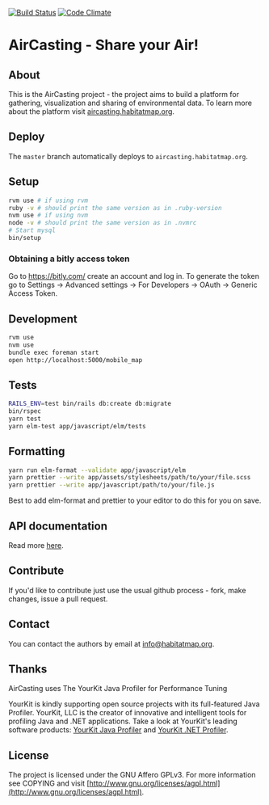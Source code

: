 [![Build Status](https://travis-ci.org/HabitatMap/AirCasting.svg?branch=master)](https://travis-ci.org/HabitatMap/AirCasting)
[![Code Climate](https://codeclimate.com/github/HabitatMap/AirCasting/badges/gpa.svg)](https://codeclimate.com/github/HabitatMap/AirCasting)

# AirCasting - Share your Air!

## About

This is the AirCasting project - the project aims to build a platform for gathering, visualization and sharing of environmental data. To learn more about the platform visit [aircasting.habitatmap.org](http://aircasting.habitatmap.org).

## Deploy

The `master` branch automatically deploys to `aircasting.habitatmap.org`.

## Setup

```bash
rvm use # if using rvm
ruby -v # should print the same version as in .ruby-version
nvm use # if using nvm
node -v # should print the same version as in .nvmrc
# Start mysql
bin/setup
```

### Obtaining a bitly access token

Go to https://bitly.com/ create an account and log in. To generate the token go to Settings -> Advanced settings -> For Developers -> OAuth -> Generic Access Token.


## Development

```bash
rvm use
nvm use
bundle exec foreman start
open http://localhost:5000/mobile_map
```

## Tests

```bash
RAILS_ENV=test bin/rails db:create db:migrate
bin/rspec
yarn test
yarn elm-test app/javascript/elm/tests
```

## Formatting

```bash
yarn run elm-format --validate app/javascript/elm
yarn prettier --write app/assets/stylesheets/path/to/your/file.scss
yarn prettier --write app/javascript/path/to/your/file.js
```

Best to add elm-format and prettier to your editor to do this for you on save.

## API documentation

Read more [here](doc/api.md).

## Contribute

If you'd like to contribute just use the usual github process - fork, make changes, issue a pull request.

## Contact

You can contact the authors by email at [info@habitatmap.org](mailto:info@habitatmap.org).

## Thanks

AirCasting uses The YourKit Java Profiler for Performance Tuning

YourKit is kindly supporting open source projects with its full-featured Java Profiler. YourKit, LLC is the creator of innovative and intelligent tools for profiling Java and .NET applications. Take a look at YourKit's leading software products: [YourKit Java Profiler](http://www.yourkit.com/java/profiler/index.jsp) and [YourKit .NET Profiler](http://www.yourkit.com/.net/profiler/index.jsp).

## License

The project is licensed under the GNU Affero GPLv3. For more information see COPYING and visit [http://www.gnu.org/licenses/agpl.html](http://www.gnu.org/licenses/agpl.html).
